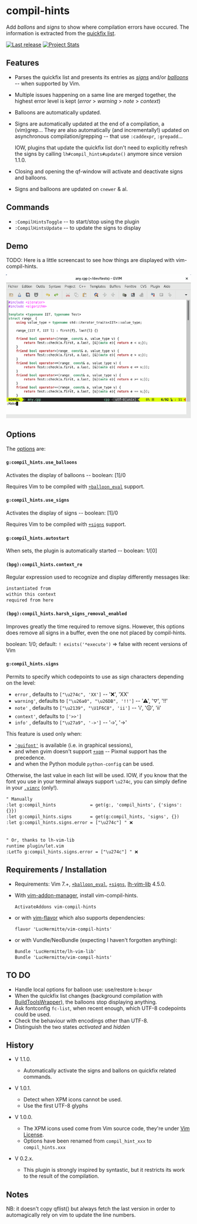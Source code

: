 compil-hints
============

Add _ballons_ and _signs_ to show where compilation errors have occured.
The information is extracted from the [quickfix list](http://vimhelp.appspot.com/eval.txt.html#getqflist%28%29).


[![Last release](https://img.shields.io/github/tag/LucHermitte/vim-compil-hints.svg)](https://github.com/LucHermitte/vim-compil-hints/releases) [![Project Stats](https://www.openhub.net/p/21020/widgets/project_thin_badge.gif)](https://www.openhub.net/p/21020)

## Features
 * Parses the quickfix list and presents its entries as
   [_signs_](http://vimhelp.appspot.com/sign.txt.html#signs) and/or
   [_balloons_](http://vimhelp.appspot.com/debugger.txt.html#balloon%2deval) --
   when supported by Vim.
 * Multiple issues happening on a same line are merged together, the highest
   error level is kept (_error_ > _warning_ > _note_ > _context_)
 * Balloons are automatically updated.
 * Signs are automatically updated at the end of a compilation, a (vim)grep...
   They are also automatically (and incrementally!) updated on asynchronous
   compilation/grepping -- that use `:caddexpr`, `:grepadd`...

   IOW, plugins that update the quickfix list don't need  to explicitly refresh
   the signs by calling `lh#compil_hints#update()` anymore since version 1.1.0.
 * Closing and opening the qf-window will activate and deactivate signs and
   balloons.
 * Signs and balloons are updated on `cnewer` & al.

## Commands

 * `:CompilHintsToggle` -- to start/stop using the plugin
 * `:CompilHintsUpdate` -- to update the signs to display

## Demo

TODO: Here is a little screencast to see how things are displayed with vim-compil-hints.

![vim-compil-hints demo](doc/screencast-vim-compil-hints.gif "vim-compil-hints demo")

## Options

The
[options](https://github.com/LucHermitte/lh-vim-lib/blob/master/doc/Options.md) are:

#### `g:compil_hints.use_balloons`
Activates the display of balloons -- boolean: [1]/0

Requires Vim to be compiled with
[`+balloon_eval`](http://vimhelp.appspot.com/various.txt.html#%2bballoon_eval)
support.

#### `g:compil_hints.use_signs`
Activates the display of signs -- boolean: [1]/0

Requires Vim to be compiled with
[`+signs`](http://vimhelp.appspot.com/various.txt.html#%2bsigns) support.

#### `g:compil_hints.autostart`
When sets, the plugin is automatically started -- boolean: 1/[0]

#### `(bpg):compil_hints.context_re`
Regular expression used to recognize and display differently messages like:

```
instantiated from
within this context
required from here
```

#### `(bpg):compil_hints.harsh_signs_removal_enabled`
Improves greatly the time required to remove signs. However, this options does
remove all signs in a buffer, even the one not placed by compil-hints.

boolean: 1/0; default: `! exists('*execute')` => false with recent versions of
Vim

#### `g:compil_hints.signs`
Permits to specify which codepoints to use as sign characters depending on the
level:

- `error`   , defaults to `["\u274c", 'XX']`            -- '&#x274c;', 'XX'
- `warning'`, defaults to `["\u26a0", "\u26DB", '!!']`  -- '&#x26a0;', '&#x26db;', '!!'
- `note'`   , defaults to `["\u2139", "\U1F6C8", 'ii']` -- '&#x2139;', '&#x1f6c8;', 'ii'
- `context'`, defaults to `['>>']`
- `info'`   , defaults to `["\u27a9", '->']`            -- '&#x27a9;', '->'

This feature is used only when:
- [`'guifont'`](http://vimhelp.appspot.com/options.txt.html#%27guifont%27) is
  available (i.e. in graphical sessions),
- and when gvim doesn't support
  [`+xpm`](http://vimhelp.appspot.com/various.txt.html#%2bxpm) -- Pixmal
  support has the precedence.
- and when the Python module `python-config` can be used.

Otherwise, the last value in each list will be used. IOW, if you know that the
font you use in your terminal always support `\u274c`, you can simply define in
your [`.vimrc`](http://vimhelp.appspot.com/starting.txt.html#%2evimrc) (only!).

```vim
" Manually
:let g:compil_hints             = get(g:, 'compil_hints', {'signs': {}})
:let g:compil_hints.signs       = get(g:compil_hints, 'signs', {})
:let g:compil_hints.signs.error = ["\u274c"] " ❌


" Or, thanks to lh-vim-lib
runtime plugin/let.vim
:LetTo g:compil_hints.signs.error = ["\u274c"] " ❌
```


## Requirements / Installation

  * Requirements: Vim 7.+,
    [`+balloon_eval`](http://vimhelp.appspot.com/various.txt.html#%2bballoon_eval),
    [`+signs`](http://vimhelp.appspot.com/various.txt.html#%2bsigns),
    [lh-vim-lib](http://github.com/LucHermitte/lh-vim-lib) 4.5.0.

  * With [vim-addon-manager](https://github.com/MarcWeber/vim-addon-manager), install vim-compil-hints.

    ```vim
    ActivateAddons vim-compil-hints
    ```

  * or with [vim-flavor](http://github.com/kana/vim-flavor) which also supports
    dependencies:

    ```
    flavor 'LucHermitte/vim-compil-hints'
    ```

  * or with Vundle/NeoBundle (expecting I haven't forgotten anything):

    ```vim
    Bundle 'LucHermitte/lh-vim-lib'
    Bundle 'LucHermitte/vim-compil-hints'
    ```

## TO DO
- Handle local options for balloon use: use/restore `b:bexpr`
- When the quickfix list changes (background compilation with
  [BuildToolsWrapper](https://github.com/LucHermitte/vim-build-tools-wrapper/)), the balloons
  stop displaying anything.
- Ask fontconfig `fc-list`, when recent enough, which UTF-8 codepoints could be used.
- Check the behaviour with encodings other than UTF-8.
- Distinguish the two states _activated_ and _hidden_

## History
* V 1.1.0.
    * Automatically activate the signs and ballons on quickfix related commands.
* V 1.0.1.
    * Detect when XPM icons cannot be used.
    * Use the first UTF-8 glyphs
* V 1.0.0.
    * The XPM icons used come from Vim source code, they're under
      [Vim License](doc/uganda.txt).
    * Options have been renamed from `compil_hint_xxx` to `compil_hints.xxx`

* V 0.2.x.
    * This plugin is strongly inspired by syntastic, but it restricts its work to
    the result of the compilation.

## Notes
NB: it doesn't copy qflist() but always fetch the last version in order to
automagically rely on vim to update the line numbers.
